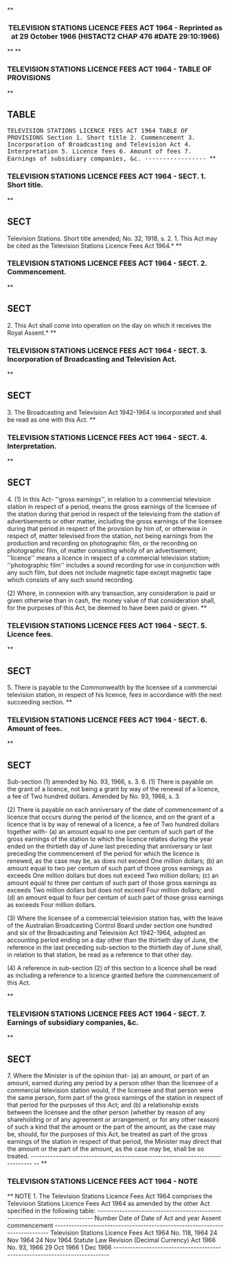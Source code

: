 **<b>

### <center><name>TELEVISION STATIONS LICENCE FEES ACT 1964 - Reprinted as at 29 October 1966 (HISTACT2 CHAP 476 #DATE 29:10:1966) </name></center>
</b>** 
**<b>

### <name>TELEVISION STATIONS LICENCE FEES ACT 1964 - TABLE OF PROVISIONS </name>
</b>** 

## TABLE
<tables> <tt><lf>               TELEVISION  STATIONS  LICENCE  FEES  ACT  1964<lf> <lf>                              TABLE  OF  PROVISIONS<lf> Section<lf>   1\.        Short title<lf>   2\.        Commencement<lf>   3\.        Incorporation of Broadcasting and Television Act<lf>   4\.        Interpretation<lf>   5\.        Licence fees<lf>   6\.        Amount of fees<lf>   7\.        Earnings of subsidiary companies, &c.<lf> <lf>                                -----------------<lf> </lf></lf></lf></lf></lf></lf></lf></lf></lf></lf></lf></lf></lf></lf></tt></tables>
**<b>

### <name>TELEVISION STATIONS LICENCE FEES ACT 1964 - SECT. 1\. Short title. </name>
</b>** 

## SECT
<sect> Television Stations.<lf> Short title amended; No. 32, 1918, s. 2.<lf>   1\. This Act may be cited as the Television Stations Licence Fees Act 1964.*<lf> </lf></lf></lf></sect>
**<b>

### <name>TELEVISION STATIONS LICENCE FEES ACT 1964 - SECT. 2\. Commencement. </name>
</b>** 

## SECT
<sect>   2\. This Act shall come into operation on the day on which it receives the Royal Assent.*<lf> </lf></sect>
**<b>

### <name>TELEVISION STATIONS LICENCE FEES ACT 1964 - SECT. 3\. Incorporation of Broadcasting and Television Act. </name>
</b>** 

## SECT
<sect>   3\. The Broadcasting and Television Act 1942-1964 is incorporated and shall be read as one with this Act.<lf> </lf></sect>
**<b>

### <name>TELEVISION STATIONS LICENCE FEES ACT 1964 - SECT. 4\. Interpretation. </name>
</b>** 

## SECT
<sect>   4\. (1) In this Act-<lf> <lf>   ''gross earnings'', in relation to a commercial television station in respect of a period, means the gross earnings of the licensee of the station during that period in respect of the televising from the station of advertisements or other matter, including the gross earnings of the licensee during that period in respect of the provision by him of, or otherwise in respect of, matter televised from the station, not being earnings from the production and recording on photographic film, or the recording on photographic film, of matter consisting wholly of an advertisement;<lf> <lf>   ''licence'' means a licence in respect of a commercial television station;<lf> <lf>   ''photographic film'' includes a sound recording for use in conjunction with any such film, but does not include magnetic tape except magnetic tape which consists of any such sound recording.<lf> 

  (2) Where, in connexion with any transaction, any consideration is paid or given otherwise than in cash, the money value of that consideration shall, for the purposes of this Act, be deemed to have been paid or given.<lf> </lf>
</lf></lf></lf></lf></lf></lf></lf></sect>
**<b>

### <name>TELEVISION STATIONS LICENCE FEES ACT 1964 - SECT. 5\. Licence fees. </name>
</b>** 

## SECT
<sect>   5\. There is payable to the Commonwealth by the licensee of a commercial television station, in respect of his licence, fees in accordance with the next succeeding section.<lf> </lf></sect>
**<b>

### <name>TELEVISION STATIONS LICENCE FEES ACT 1964 - SECT. 6\. Amount of fees. </name>
</b>** 

## SECT
<sect> Sub-section (1) amended by No. 93, 1966, s. 3.<lf>   6\. (1) There is payable on the grant of a licence, not being a grant by way of the renewal of a licence, a fee of Two hundred dollars.<lf> Amended by No. 93, 1966, s. 3\. 

  (2) There is payable on each anniversary of the date of commencement of a licence that occurs during the period of the licence, and on the grant of a licence that is by way of renewal of a licence, a fee of Two hundred dollars together with-<lf> <lf>   (a)  an amount equal to one per centum of such part of the gross earnings of the station to which the licence relates during the year ended on the thirtieth day of June last preceding that anniversary or last preceding the commencement of the period for which the licence is renewed, as the case may be, as does not exceed One million dollars;<lf> <lf>   (b)  an amount equal to two per centum of such part of those gross earnings as exceeds One million dollars but does not exceed Two million dollars;<lf> <lf>   (c)  an amount equal to three per centum of such part of those gross earnings as exceeds Two million dollars but does not exceed Four million dollars; and<lf> <lf>   (d)  an amount equal to four per centum of such part of those gross earnings as exceeds Four million dollars.<lf> <p>  (3) Where the licensee of a commercial television station has, with the leave of the Australian Broadcasting Control Board under section one hundred and six of the Broadcasting and Television Act 1942-1964, adopted an accounting period ending on a day other than the thirtieth day of June, the reference in the last preceding sub-section to the thirtieth day of June shall, in relation to that station, be read as a reference to that other day.<lf> <p>  (4) A reference in sub-section (2) of this section to a licence shall be read as including a reference to a licence granted before the commencement of this Act.<lf> </lf></p></lf></p></lf></lf></lf></lf></lf></lf></lf></lf></lf>
</lf></lf></sect>
**<b>

### <name>TELEVISION STATIONS LICENCE FEES ACT 1964 - SECT. 7\. Earnings of subsidiary companies, &c. </name>
</b>** 

## SECT
<sect>   7\. Where the Minister is of the opinion that-<lf> <lf>   (a)  an amount, or part of an amount, earned during any period by a person other than the licensee of a commercial television station would, if the licensee and that person were the same person, form part of the gross earnings of the station in respect of that period for the purposes of this Act; and<lf> <lf>   (b)  a relationship exists between the licensee and the other person (whether by reason of any shareholding or of any agreement or arrangement, or for any other reason) of such a kind that the amount or the part of the amount, as the case may be, should, for the purposes of this Act, be treated as part of the gross earnings of the station in respect of that period,<lf> the Minister may direct that the amount or the part of the amount, as the case may be, shall be so treated.<lf> ------------------------------------------------------------------------------ -- <lf> </lf></lf></lf></lf></lf></lf></lf></sect>
**<b>

### <name>TELEVISION STATIONS LICENCE FEES ACT 1964 - NOTE </name>
</b>** <lf>                                       NOTE<lf> 1\.  The Television Stations Licence Fees Act 1964 comprises the Television Stations Licence Fees Act 1964 as amended by the other Act specified in the following table:<lf> ---------------------------------------------------------------------------- <lf> <lf>                                 Number          Date of      Date of<lf>     Act                         and year        Assent       commencement<lf> ---------------------------------------------------------------------------- <lf> <lf>     Television Stations<lf>     Licence Fees Act 1964       No. 118, 1964   24 Nov 1964  24 Nov 1964<lf>     Statute Law Revision<lf>     (Decimal Currency) Act<lf>     1966                        No. 93, 1966    29 Oct 1966  1 Dec 1966<lf> ---------------------------------------------------------------------------- </lf></lf></lf></lf></lf></lf></lf></lf></lf></lf></lf></lf></lf></lf>
